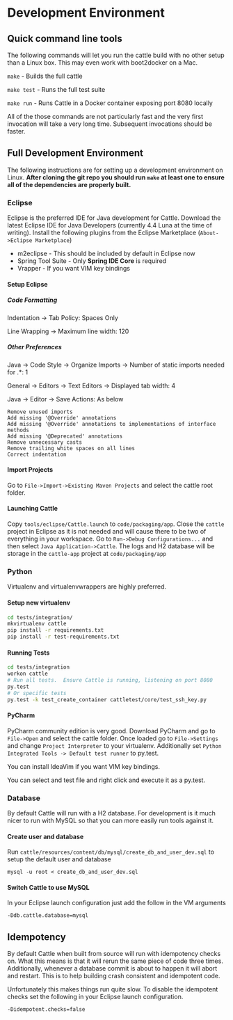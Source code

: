 # Development Environment

## Quick command line tools

The following commands will let you run the cattle build with no other setup than a Linux box.  This may even work with boot2docker on a Mac.

`make` - Builds the full cattle

`make test` -  Runs the full test suite

`make run` - Runs Cattle in a Docker container exposing port 8080 locally

All of the those commands are not particularly fast and the very first invocation will take a very long time.  Subsequent invocations should be faster.

## Full Development Environment

The following instructions are for setting up a development environment on Linux. **After cloning the git repo you should run `make` at least one to ensure all of the dependencies are properly built.**

### Eclipse

Eclipse is the preferred IDE for Java development for Cattle.  Download the latest Eclipse IDE for Java Developers (currently 4.4 Luna at the time of writing).  Install the following plugins from the Eclipse Marketplace (`About->Eclipse Marketplace`)

* m2eclipse - This should be included by default in Eclipse now
* Spring Tool Suite - Only **Spring IDE Core** is required
* Vrapper - If you want VIM key bindings

#### Setup Eclipse

##### Code Formatting

Indentation -> Tab Policy: Spaces Only

Line Wrapping -> Maximum line width: 120

##### Other Preferences

Java -> Code Style -> Organize Imports -> Number of static imports needed for .*: 1

General -> Editors -> Text Editors -> Displayed tab width: 4

Java -> Editor -> Save Actions: As below

```
Remove unused imports
Add missing '@Override' annotations
Add missing '@Override' annotations to implementations of interface methods
Add missing '@Deprecated' annotations
Remove unnecessary casts
Remove trailing white spaces on all lines
Correct indentation
```

#### Import Projects

Go to `File->Import->Existing Maven Projects` and select the cattle root folder.

#### Launching Cattle

Copy `tools/eclipse/Cattle.launch` to `code/packaging/app`.   Close the `cattle` project in Eclipse as it is not needed and will cause there to be two of everything in your workspace.  Go to `Run->Debug Configurations...` and then select `Java Application->Cattle`.  The logs and H2 database will be storage in the `cattle-app` project at `code/packaging/app`

### Python

Virtualenv and virtualenvwrappers are highly preferred.

#### Setup new virtualenv

```bash
cd tests/integration/
mkvirtualenv cattle
pip install -r requirements.txt
pip install -r test-requirements.txt
```

#### Running Tests

```bash
cd tests/integration
workon cattle
# Run all tests.  Ensure Cattle is running, listening on port 8080
py.test
# Or specific tests
py.test -k test_create_container cattletest/core/test_ssh_key.py
```

#### PyCharm

PyCharm community edition is very good.  Download PyCharm and go to `File->Open` and select the cattle folder.  Once loaded go to `File->Settings` and change `Project Interpreter` to your virtualenv.  Additionally set `Python Integrated Tools -> Default test runner` to py.test.

You can install IdeaVim if you want VIM key bindings.

You can select and test file and right click and execute it as a py.test.

### Database

By default Cattle will run with a H2 database.  For development is it much nicer to run with MySQL so that you can more easily run tools against it.

#### Create user and database

Run `cattle/resources/content/db/mysql/create_db_and_user_dev.sql` to setup the default user and database

    mysql -u root < create_db_and_user_dev.sql

#### Switch Cattle to use MySQL

In your Eclipse launch configuration just add the follow in the VM arguments

```
-Ddb.cattle.database=mysql
```

## Idempotency

By default Cattle when built from source will run with idempotency checks on.  What this means is that it will rerun the same piece of code three times.  Additionally, whenever a database commit is about to happen it will abort and restart.  This is to help building crash consistent and idempotent code.

Unfortunately this makes things run quite slow.  To disable the idempotent checks set the following in your Eclipse launch configuration.

    -Didempotent.checks=false
